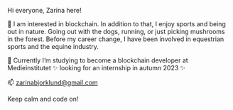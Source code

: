    Hi everyone, Zarina here!

👀 I am interested in blockchain. In addition to that, I enjoy sports and being out in nature. 
     Going out with the dogs, running, or just picking mushrooms in the forest. 
     Before my career change, I have been involved in equestrian sports and the equine industry. 
     
🌱 Currently I’m studying to become a blockchain developer at Medieinstitutet
            ✨ looking for an internship in autumn 2023 ✨

📫   zarinabjorklund@gmail.com

   Keep calm and code on!
